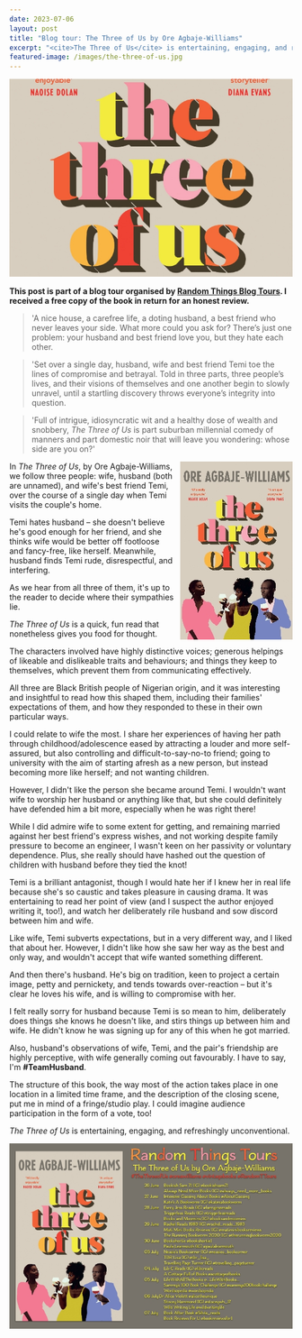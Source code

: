 ```yaml
---
date: 2023-07-06
layout: post
title: "Blog tour: The Three of Us by Ore Agbaje-Williams"
excerpt: "<cite>The Three of Us</cite> is entertaining, engaging, and refreshingly unconventional."
featured-image: /images/the-three-of-us.jpg
---
```


![The Three of Us](/images/the-three-of-us.jpg)

**This post is part of a blog tour organised by [Random Things Blog Tours](http://randomthingsthroughmyletterbox.blogspot.com/p/services-to-publishers-authors-blog.html). I received a free copy of the book in return for an honest review.**

> 'A nice house, a carefree life, a doting husband, a best friend who never leaves your side. What more could you ask for? There’s just one problem: your husband and best friend love you, but they hate each other.

> 'Set over a single day, husband, wife and best friend Temi toe the lines of compromise and betrayal. Told in three parts, three people’s lives, and their visions of themselves and one another begin to slowly unravel, until a startling discovery throws everyone’s integrity into question.

> 'Full of intrigue, idiosyncratic wit and a healthy dose of wealth and snobbery, <em>The Three of Us</em> is part suburban millennial comedy of manners and part domestic noir that will leave you wondering: whose side are you on?'

<img src="/images/the-three-of-us-200.jpg" alt="The Three of Us" style="float: right; margin-bottom: 10px; margin-left: 10px;">

In <cite>The Three of Us</cite>, by Ore Agbaje-Williams, we follow three people: wife, husband (both are unnamed), and wife's best friend Temi, over the course of a single day when Temi visits the couple's home.

Temi hates husband &ndash; she doesn't believe he's good enough for her friend, and she thinks wife would be better off footloose and fancy-free, like herself. Meanwhile, husband finds Temi rude, disrespectful, and interfering.

As we hear from all three of them, it's up to the reader to decide where their sympathies lie.

<cite>The Three of Us</cite> is a quick, fun read that nonetheless gives you food for thought.

The characters involved have highly distinctive voices; generous helpings of likeable and dislikeable traits and behaviours; and things they keep to themselves, which prevent them from communicating effectively.

All three are Black British people of Nigerian origin, and it was interesting and insightful to read how this shaped them, including their families' expectations of them, and how they responded to these in their own particular ways.

I could relate to wife the most. I share her experiences of having her path through childhood/adolescence eased by attracting a louder and more self-assured, but also controlling and difficult-to-say-no-to friend; going to university with the aim of starting afresh as a new person, but instead becoming more like herself; and not wanting children.

However, I didn't like the person she became around Temi. I wouldn't want wife to worship her husband or anything like that, but she could definitely have defended him a bit more, especially when he was right there!

While I did admire wife to some extent for getting, and remaining married against her best friend's express wishes, and not working despite family pressure to become an engineer, I wasn't keen on her passivity or voluntary dependence. Plus, she really should have hashed out the question of children with husband before they tied the knot!

Temi is a brilliant antagonist, though I would hate her if I knew her in real life because she's so caustic and takes pleasure in causing drama. It was entertaining to read her point of view (and I suspect the author enjoyed writing it, too!), and watch her deliberately rile husband and sow discord between him and wife.

Like wife, Temi subverts expectations, but in a very different way, and I liked that about her. However, I didn't like how she saw her way as the best and only way, and wouldn't accept that wife wanted something different.

And then there's husband. He's big on tradition, keen to project a certain image, petty and pernickety, and tends towards over-reaction &ndash; but it's clear he loves his wife, and is willing to compromise with her.

I felt really sorry for husband because Temi is so mean to him, deliberately does things she knows he doesn't like, and stirs things up between him and wife. He didn't know he was signing up for any of this when he got married.

Also, husband's observations of wife, Temi, and the pair's friendship are highly perceptive, with wife generally coming out favourably. I have to say, I'm **#TeamHusband**.

The structure of this book, the way most of the action takes place in one location in a limited time frame, and the description of the closing scene, put me in mind of a fringe/studio play. I could imagine audience participation in the form of a vote, too!

<cite>The Three of Us</cite> is entertaining, engaging, and refreshingly unconventional.

![The Three of Us blog tour banner](/images/the-three-of-us-banner.jpg)